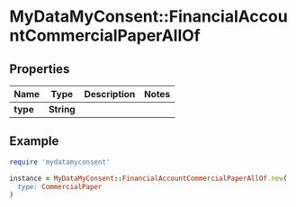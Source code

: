 # MyDataMyConsent::FinancialAccountCommercialPaperAllOf

## Properties

| Name | Type | Description | Notes |
| ---- | ---- | ----------- | ----- |
| **type** | **String** |  |  |

## Example

```ruby
require 'mydatamyconsent'

instance = MyDataMyConsent::FinancialAccountCommercialPaperAllOf.new(
  type: CommercialPaper
)
```

